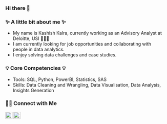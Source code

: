 ### Hi there 👋

### ✨ A little bit about me ✨
- My name is Kashish Kalra, currently working as an Advisory Analyst at Deloitte, USI 🙋🏻‍♀️
- I am currently looking for job opportunities and collaborating with people in data analytics.
- I enjoy solving data challenges and case studies.

### 💡 Core Competencies 💡
- Tools: SQL, Python, PowerBI, Statistics, SAS
- Skills: Data Cleaning and Wrangling, Data Visualisation, Data Analysis, Insights Generation

### 🙌🏻 Connect with Me
 <a href="https://www.linkedin.com/in/kashish-kalra-/">
  <img align="center" alt="Kashsih's LinkedIN" width="22px" src="https://raw.githubusercontent.com/peterthehan/peterthehan/master/assets/linkedin.svg" />
</a>
<a href="https://twitter.com/Kashish__kalra">
  <img align="left" alt="Kashish Kalra | Twitter" width="22px" src="https://raw.githubusercontent.com/peterthehan/peterthehan/master/assets/twitter.svg" />
</a>


<!--
**kalrakashish/kalrakashish** is a ✨ _special_ ✨ repository because its `README.md` (this file) appears on your GitHub profile.

Here are some ideas to get you started:

- 🔭 I’m currently working on ...
- 🌱 I’m currently learning ...
- 👯 I’m looking to collaborate on ...
- 🤔 I’m looking for help with ...
- 💬 Ask me about ...
- 📫 How to reach me: ...
- 😄 Pronouns: ...
- ⚡ Fun fact: ...
-->

